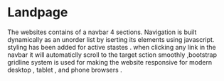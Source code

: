# Landpage
The websites contains of a navbar 4 sections.
Navigation is built dynamically as an unorder list by iserting its elements using javascript.
styling has been added for active stastes .
when clicking any link in the navbar it will automaticlly scroll
to the target sction smoothly
,bootstrap gridline system is used for making the website responsive for modern desktop , tablet , and phone browsers .

